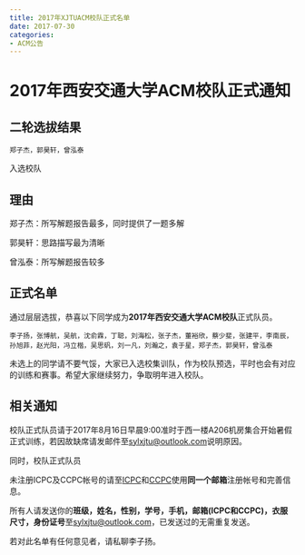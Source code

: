 ```yaml
---
title: 2017年XJTUACM校队正式名单
date: 2017-07-30
categories:
- ACM公告
---
```


# 2017年西安交通大学ACM校队正式通知

## 二轮选拔结果

```plain
郑子杰，郭昊轩，曾泓泰 
```
入选校队

## 理由

郑子杰：所写解题报告最多，同时提供了一题多解

郭昊轩：思路描写最为清晰

曾泓泰：所写解题报告较多

## 正式名单

通过层层选拔，恭喜以下同学成为**2017年西安交通大学ACM校队**正式队员。

```plain
李子扬，张博航，吴航，沈俞霖，丁聪，刘海松，张子杰，董裕欣，蔡少斐，张建平，李南辰，孙旭菲，赵光阳，冯立楷，吴思矾，刘一凡，刘瀚之，袁于星，郑子杰，郭昊轩，曾泓泰
```

未选上的同学请不要气馁，大家已入选校集训队，作为校队预选，平时也会有对应的训练和赛事。希望大家继续努力，争取明年进入校队。

## 相关通知

校队正式队员请于2017年8月16日早晨9:00准时于西一楼A206机房集合开始暑假正式训练，若因故缺席请发邮件至[sylxjtu@outlook.com](mailto:sylxjtu@outlook.com)说明原因。

同时，校队正式队员

未注册ICPC及CCPC帐号的请至[ICPC](https://icpc.baylor.edu/)和[CCPC](http://ccpc.io/)使用**同一个邮箱**注册帐号和完善信息。

所有人请发送你的**班级，姓名，性别，学号，手机，邮箱(ICPC和CCPC)，衣服尺寸，身份证号**至[sylxjtu@outlook.com](mailto:sylxjtu@outlook.com)，已发送过的无需重复发送。

若对此名单有任何意见者，请私聊李子扬。